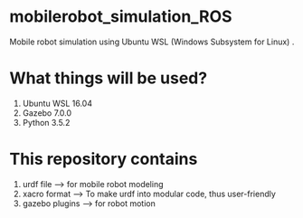 # mobilerobot_simulation_ROS
Mobile robot simulation using Ubuntu WSL (Windows Subsystem for Linux) .

# What things will be used?
1. Ubuntu WSL 16.04
2. Gazebo 7.0.0
3. Python 3.5.2

# This repository contains
1. urdf file --> for mobile robot modeling
2. xacro format --> To make urdf into modular code, thus user-friendly
3. gazebo plugins --> for robot motion
